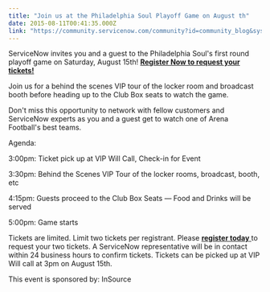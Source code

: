 ```yaml
---
title: "Join us at the Philadelphia Soul Playoff Game on August th"
date: 2015-08-11T00:41:35.000Z
link: "https://community.servicenow.com/community?id=community_blog&sys_id=5dbcaa25dbd0dbc01dcaf3231f9619a5"
---
```

<p>ServiceNow invites you and a guest to the Philadelphia Soul's first round playoff game on Saturday, August 15th! <a href="http://info.servicenow.com/LP=4080"><strong>Register Now to request your tickets!</strong></a></p><p></p><p>Join us for a behind the scenes VIP tour of the locker room and broadcast booth before heading up to the Club Box seats to watch the game.   </p><p></p><p>Don't miss this opportunity to network with fellow customers and ServiceNow experts as you and a guest get to watch one of Arena Football's best teams. </p><p></p><p>Agenda:</p><p>3:00pm: Ticket pick up at VIP Will Call, Check-in for Event</p><p>3:30pm: Behind the Scenes VIP Tour of the locker rooms, broadcast, booth, etc</p><p>4:15pm: Guests proceed to the Club Box Seats — Food and Drinks will be served</p><p>5:00pm: Game starts</p><p></p><p>Tickets are limited. Limit two tickets per registrant. Please <a href="http://info.servicenow.com/LP=4080"><strong>register today</strong> </a>to request your two tickets. A ServiceNow representative will be in contact within 24 business hours to confirm tickets. Tickets can be picked up at VIP Will call at 3pm on August 15th.</p><p></p><p>This event is sponsored by: InSource</p>